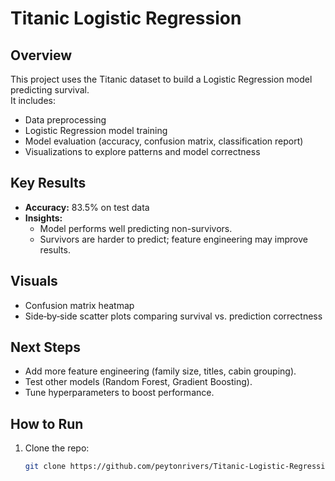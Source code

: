 # Titanic Logistic Regression

## Overview
This project uses the Titanic dataset to build a Logistic Regression model predicting survival.  
It includes:
- Data preprocessing
- Logistic Regression model training
- Model evaluation (accuracy, confusion matrix, classification report)
- Visualizations to explore patterns and model correctness

## Key Results
- **Accuracy:** 83.5% on test data
- **Insights:** 
  - Model performs well predicting non-survivors.
  - Survivors are harder to predict; feature engineering may improve results.

## Visuals
- Confusion matrix heatmap
- Side‑by‑side scatter plots comparing survival vs. prediction correctness

## Next Steps
- Add more feature engineering (family size, titles, cabin grouping).
- Test other models (Random Forest, Gradient Boosting).
- Tune hyperparameters to boost performance.

## How to Run
1. Clone the repo:
   ```bash
   git clone https://github.com/peytonrivers/Titanic-Logistic-Regression.git
